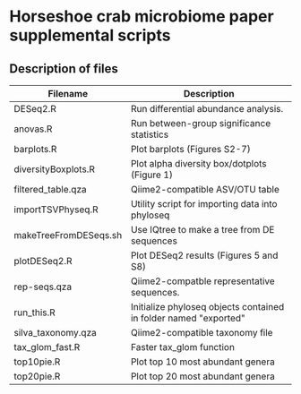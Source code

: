 # Horseshoe crab microbiome paper supplemental scripts

## Description of files
Filename | Description
------------ | -------------
DESeq2.R | Run differential abundance analysis.
anovas.R | Run between-group significance statistics
barplots.R | Plot barplots (Figures S2-7)
diversityBoxplots.R | Plot alpha diversity box/dotplots (Figure 1)
filtered_table.qza | Qiime2-compatible ASV/OTU table
importTSVPhyseq.R | Utility script for importing data into phyloseq
makeTreeFromDESeqs.sh | Use IQtree to make a tree from DE sequences
plotDESeq2.R | Plot DESeq2 results (Figures 5 and S8)
rep-seqs.qza | Qiime2-compatble representative sequences.
run_this.R | Initialize phyloseq objects contained in folder named "exported"
silva_taxonomy.qza | Qiime2-compatible taxonomy file
tax_glom_fast.R | Faster tax_glom function
top10pie.R | Plot top 10 most abundant genera
top20pie.R | Plot top 20 most abundant genera
